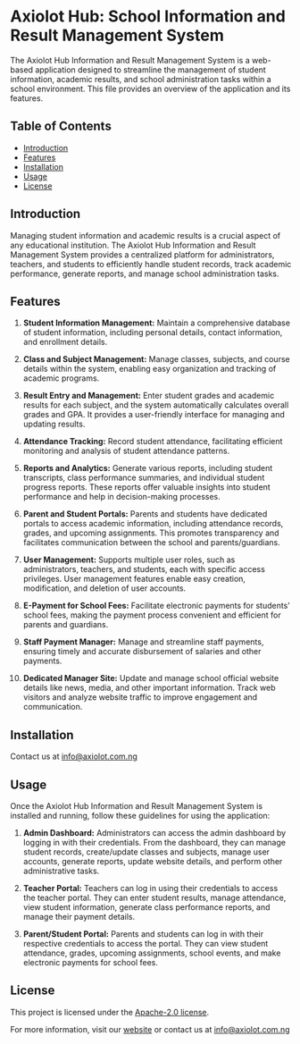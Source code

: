 # Axiolot Hub: School Information and Result Management System

The Axiolot Hub Information and Result Management System is a web-based application designed to streamline the management of student information, academic results, and school administration tasks within a school environment. This file provides an overview of the application and its features.

## Table of Contents

- [Introduction](#introduction)
- [Features](#features)
- [Installation](#installation)
- [Usage](#usage)
- [License](#license)

## Introduction

Managing student information and academic results is a crucial aspect of any educational institution. The Axiolot Hub Information and Result Management System provides a centralized platform for administrators, teachers, and students to efficiently handle student records, track academic performance, generate reports, and manage school administration tasks.

## Features

1. **Student Information Management:** Maintain a comprehensive database of student information, including personal details, contact information, and enrollment details.

2. **Class and Subject Management:** Manage classes, subjects, and course details within the system, enabling easy organization and tracking of academic programs.

3. **Result Entry and Management:** Enter student grades and academic results for each subject, and the system automatically calculates overall grades and GPA. It provides a user-friendly interface for managing and updating results.

4. **Attendance Tracking:** Record student attendance, facilitating efficient monitoring and analysis of student attendance patterns.

5. **Reports and Analytics:** Generate various reports, including student transcripts, class performance summaries, and individual student progress reports. These reports offer valuable insights into student performance and help in decision-making processes.

6. **Parent and Student Portals:** Parents and students have dedicated portals to access academic information, including attendance records, grades, and upcoming assignments. This promotes transparency and facilitates communication between the school and parents/guardians.

7. **User Management:** Supports multiple user roles, such as administrators, teachers, and students, each with specific access privileges. User management features enable easy creation, modification, and deletion of user accounts.

8. **E-Payment for School Fees:** Facilitate electronic payments for students' school fees, making the payment process convenient and efficient for parents and guardians.

9. **Staff Payment Manager:** Manage and streamline staff payments, ensuring timely and accurate disbursement of salaries and other payments.

10. **Dedicated Manager Site:** Update and manage school official website details like news, media, and other important information. Track web visitors and analyze website traffic to improve engagement and communication.

## Installation

Contact us at [info@axiolot.com.ng](mailto:info@axiolot.com.ng)

## Usage

Once the Axiolot Hub Information and Result Management System is installed and running, follow these guidelines for using the application:

1. **Admin Dashboard:** Administrators can access the admin dashboard by logging in with their credentials. From the dashboard, they can manage student records, create/update classes and subjects, manage user accounts, generate reports, update website details, and perform other administrative tasks.

2. **Teacher Portal:** Teachers can log in using their credentials to access the teacher portal. They can enter student results, manage attendance, view student information, generate class performance reports, and manage their payment details.

3. **Parent/Student Portal:** Parents and students can log in with their respective credentials to access the portal. They can view student attendance, grades, upcoming assignments, school events, and make electronic payments for school fees.

## License

This project is licensed under the [Apache-2.0 license](https://github.com/arieduportal/landing?tab=Apache-2.0-1-ov-file).

For more information, visit our [website](https://axiolot.com.ng) or contact us at [info@axiolot.com.ng](mailto:info@axiolot.com.ng)
